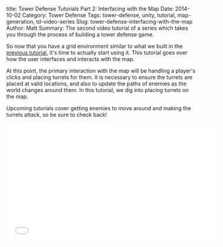 title: Tower Defense Tutorials Part 2: Interfacing with the Map
Date: 2014-10-02
Category: Tower Defense
Tags: tower-defense, unity, tutorial, map-generation, td-video-series
Slug: tower-defense-interfacing-with-the-map
Author: Matt
Summary: The second video tutorial of a series which takes you through the process of building a tower defense game. 

<p>
    So now that you have a grid environment similar to what we built in the <a href="/tower-defense-no-gameobject-grid.html">previous tutorial</a>, it's time to actually start using it.
    This tutorial goes over how the user interfaces and interacts with the map.
</p>

<p>
    At this point, the primary interaction with the map will be handling a player's clicks and placing turrets for them.
    It is necessary to ensure the turrets are placed at valid locations, and also to update the paths of enemies as the world changes around them.
    In this tutorial, we dig into placing turrets on the map. 
</p>

<p>
    Upcoming tutorials cover getting enemies to move around and making the turrets attack, so be sure to check back!
</p>

<div class="video-container">
    <iframe width="560" height="315" src="//www.youtube-nocookie.com/embed/rUhcdcS6mj4?rel=0" frameborder="0" allowfullscreen></iframe>
</div>